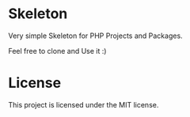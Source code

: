 # Skeleton
Very simple Skeleton for PHP Projects and Packages.

Feel free to clone and Use it :)

# License

This project is licensed under the MIT license.
